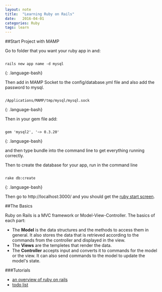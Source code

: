 ```yaml
---
layout: note
title:  "Learning Ruby on Rails"
date:   2016-04-01
categories: Ruby 
tags: learn
---
```



##Start Project with MAMP

Go to folder that you want your ruby app in and: 

~~~

rails new app name -d mysql
~~~
{: .language-bash}

Then add in MAMP Socket to the config/database.yml file and also add the password to mysql. 

~~~

/Applications/MAMP/tmp/mysql/mysql.sock
~~~
{: .language-bash}

Then in your gem file add: 

~~~

gem 'mysql2', '~> 0.3.20'
~~~
{: .language-bash}

and then type bundle into the command line to get everything running correctly.

Then to create the database for your app, run in the command line

~~~

rake db:create
~~~
{: .language-bash}

Then go to http://localhost:3000/ and you should get the [ruby start screen][startscreen].

[startscreen]:https://encrypted-tbn3.gstatic.com/images?q=tbn:ANd9GcTjUsFpdjO13jiu5LnJoclMDW8J0M-nVuVIBpFKzmIujN0R1oVUYMAXO00pfw 

##The Basics

Ruby on Rails is a MVC framework or Model-View-Controller.  The basics of each part:

* The **Model** is the data structures and the methods to access them in general.  It also stores the data that is retrieved according to the commands from the controller and displayed in the view. 
* The **Views** are the templetes that render the data. 
* The **Controller** accepts input and converts it to commands for the model or the view. It can also send commands to the model to update the model's state. 

###Tutorials
- [an overview of ruby on rails][basics]
- [todo list][todo]

[basics]: https://www.smashingmagazine.com/2009/03/getting-started-with-ruby-on-rails/

[todo]: https://www.youtube.com/watch?v=fd1Vn-Wvy2w